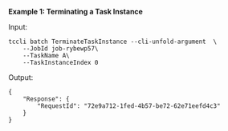 **Example 1: Terminating a Task Instance**



Input: 

```
tccli batch TerminateTaskInstance --cli-unfold-argument  \
    --JobId job-rybewp57\
    --TaskName A\
    --TaskInstanceIndex 0
```

Output: 
```
{
    "Response": {
        "RequestId": "72e9a712-1fed-4b57-be72-62e71eefd4c3"
    }
}
```

